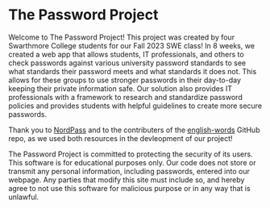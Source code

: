 # The Password Project

Welcome to The Password Project! This project was created by four Swarthmore College students for our Fall 2023 SWE class! In 8 weeks, we created a web app that allows students, IT professionals, and others to check passwords against various university password standards to see what standards their password meets and what standards it does not. This allows for these groups to use stronger passwords in their day-to-day keeping their private information safe. Our solution also provides IT professionals with a framework to research and standardize password policies and provides students with helpful guidelines to create more secure passwords.

Thank you to [NordPass](https://nordpass.com/most-common-passwords-list/) and to the contributers of the [english-words](https://github.com/dwyl/english-words) GitHub repo, as we used both resources in the devleopment of our project!

The Password Project is committed to protecting the security of its users. This software is for educational purposes only. Our code does not store or transmit any personal information, including passwords, entered into our webpage. Any parties that modify this site must include so, and hereby agree to not use this software for malicious purpose or in any way that is unlawful.
